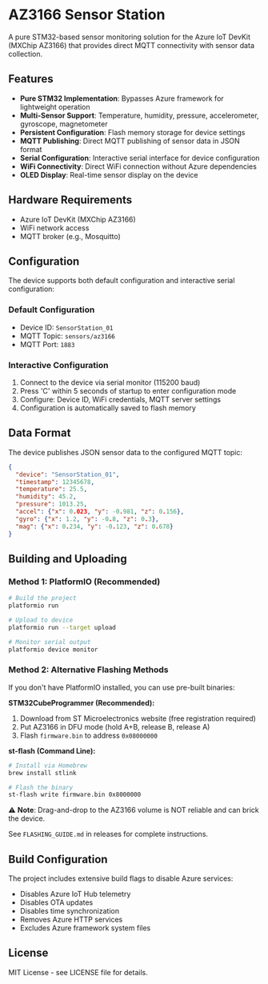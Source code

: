 # AZ3166 Sensor Station

A pure STM32-based sensor monitoring solution for the Azure IoT DevKit (MXChip AZ3166) that provides direct MQTT connectivity with sensor data collection.

## Features

- **Pure STM32 Implementation**: Bypasses Azure framework for lightweight operation
- **Multi-Sensor Support**: Temperature, humidity, pressure, accelerometer, gyroscope, magnetometer
- **Persistent Configuration**: Flash memory storage for device settings
- **MQTT Publishing**: Direct MQTT publishing of sensor data in JSON format
- **Serial Configuration**: Interactive serial interface for device configuration
- **WiFi Connectivity**: Direct WiFi connection without Azure dependencies
- **OLED Display**: Real-time sensor display on the device

## Hardware Requirements

- Azure IoT DevKit (MXChip AZ3166)
- WiFi network access
- MQTT broker (e.g., Mosquitto)

## Configuration

The device supports both default configuration and interactive serial configuration:

### Default Configuration
- Device ID: `SensorStation_01`
- MQTT Topic: `sensors/az3166`
- MQTT Port: `1883`

### Interactive Configuration
1. Connect to the device via serial monitor (115200 baud)
2. Press 'C' within 5 seconds of startup to enter configuration mode
3. Configure: Device ID, WiFi credentials, MQTT server settings
4. Configuration is automatically saved to flash memory

## Data Format

The device publishes JSON sensor data to the configured MQTT topic:

```json
{
  "device": "SensorStation_01",
  "timestamp": 12345678,
  "temperature": 25.5,
  "humidity": 45.2,
  "pressure": 1013.25,
  "accel": {"x": 0.023, "y": -0.981, "z": 0.156},
  "gyro": {"x": 1.2, "y": -0.8, "z": 0.3},
  "mag": {"x": 0.234, "y": -0.123, "z": 0.678}
}
```

## Building and Uploading

### Method 1: PlatformIO (Recommended)

```bash
# Build the project
platformio run

# Upload to device
platformio run --target upload

# Monitor serial output
platformio device monitor
```

### Method 2: Alternative Flashing Methods

If you don't have PlatformIO installed, you can use pre-built binaries:

**STM32CubeProgrammer (Recommended):**
1. Download from ST Microelectronics website (free registration required)
2. Put AZ3166 in DFU mode (hold A+B, release B, release A)
3. Flash `firmware.bin` to address `0x08000000`

**st-flash (Command Line):**
```bash
# Install via Homebrew
brew install stlink

# Flash the binary
st-flash write firmware.bin 0x8000000
```

⚠️ **Note**: Drag-and-drop to the AZ3166 volume is NOT reliable and can brick the device.

See `FLASHING_GUIDE.md` in releases for complete instructions.

## Build Configuration

The project includes extensive build flags to disable Azure services:
- Disables Azure IoT Hub telemetry
- Disables OTA updates
- Disables time synchronization
- Removes Azure HTTP services
- Excludes Azure framework system files

## License

MIT License - see LICENSE file for details.

